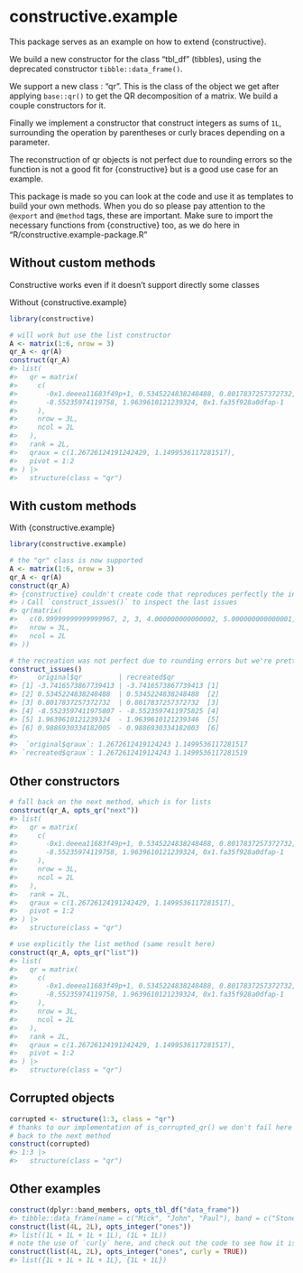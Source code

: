 
<!-- README.md is generated from README.Rmd. Please edit that file -->

# constructive.example

This package serves as an example on how to extend {constructive}.

We build a new constructor for the class “tbl_df” (tibbles), using the
deprecated constructor `tibble::data_frame()`.

We support a new class : “qr”. This is the class of the object we get
after applying `base::qr()` to get the QR decomposition of a matrix. We
build a couple constructors for it.

Finally we implement a constructor that construct integers as sums of
`1L`, surrounding the operation by parentheses or curly braces depending
on a parameter.

The reconstruction of qr objects is not perfect due to rounding errors
so the function is not a good fit for {constructive} but is a good use
case for an example.

This package is made so you can look at the code and use it as templates
to build your own methods. When you do so please pay attention to the
`@export` and `@method` tags, these are important. Make sure to import
the necessary functions from {constructive} too, as we do here in
“R/constructive.example-package.R”

## Without custom methods

Constructive works even if it doesn’t support directly some classes

Without {constructive.example}

``` r
library(constructive)

# will work but use the list constructor
A <- matrix(1:6, nrow = 3)
qr_A <- qr(A)
construct(qr_A)
#> list(
#>   qr = matrix(
#>     c(
#>       -0x1.deeea11683f49p+1, 0.5345224838248488, 0.8017837257372732,
#>       -8.55235974119758, 1.9639610121239324, 0x1.fa35f928a0dfap-1
#>     ),
#>     nrow = 3L,
#>     ncol = 2L
#>   ),
#>   rank = 2L,
#>   qraux = c(1.26726124191242429, 1.1499536117281517),
#>   pivot = 1:2
#> ) |>
#>   structure(class = "qr")
```

## With custom methods

With {constructive.example}

``` r
library(constructive.example)

# the "qr" class is now supported  
A <- matrix(1:6, nrow = 3)
qr_A <- qr(A)
construct(qr_A)
#> {constructive} couldn't create code that reproduces perfectly the input
#> ℹ Call `construct_issues()` to inspect the last issues
#> qr(matrix(
#>   c(0.99999999999999967, 2, 3, 4.000000000000002, 5.000000000000001, 6.000000000000001),
#>   nrow = 3L,
#>   ncol = 2L
#> ))

# the recreation was not perfect due to rounding errors but we're pretty close
construct_issues()
#>     original$qr         | recreated$qr           
#> [1] -3.7416573867739413 | -3.7416573867739413 [1]
#> [2] 0.5345224838248488  | 0.5345224838248488  [2]
#> [3] 0.8017837257372732  | 0.8017837257372732  [3]
#> [4] -8.5523597411975807 - -8.5523597411975825 [4]
#> [5] 1.9639610121239324  - 1.9639610121239346  [5]
#> [6] 0.9886930334182005  - 0.9886930334182003  [6]
#> 
#>  `original$qraux`: 1.2672612419124243 1.1499536117281517
#> `recreated$qraux`: 1.2672612419124243 1.1499536117281519
```

## Other constructors

``` r
# fall back on the next method, which is for lists
construct(qr_A, opts_qr("next"))
#> list(
#>   qr = matrix(
#>     c(
#>       -0x1.deeea11683f49p+1, 0.5345224838248488, 0.8017837257372732,
#>       -8.55235974119758, 1.9639610121239324, 0x1.fa35f928a0dfap-1
#>     ),
#>     nrow = 3L,
#>     ncol = 2L
#>   ),
#>   rank = 2L,
#>   qraux = c(1.26726124191242429, 1.1499536117281517),
#>   pivot = 1:2
#> ) |>
#>   structure(class = "qr")

# use explicitly the list method (same result here)
construct(qr_A, opts_qr("list"))
#> list(
#>   qr = matrix(
#>     c(
#>       -0x1.deeea11683f49p+1, 0.5345224838248488, 0.8017837257372732,
#>       -8.55235974119758, 1.9639610121239324, 0x1.fa35f928a0dfap-1
#>     ),
#>     nrow = 3L,
#>     ncol = 2L
#>   ),
#>   rank = 2L,
#>   qraux = c(1.26726124191242429, 1.1499536117281517),
#>   pivot = 1:2
#> ) |>
#>   structure(class = "qr")
```

## Corrupted objects

``` r
corrupted <- structure(1:3, class = "qr")
# thanks to our implementation of is_corrupted_qr() we don't fail here but just fall
# back to the next method
construct(corrupted)
#> 1:3 |>
#>   structure(class = "qr")
```

## Other examples

``` r
construct(dplyr::band_members, opts_tbl_df("data_frame"))
#> tibble::data_frame(name = c("Mick", "John", "Paul"), band = c("Stones", "Beatles", "Beatles"))
construct(list(4L, 2L), opts_integer("ones"))
#> list((1L + 1L + 1L + 1L), (1L + 1L))
# note the use of `curly` here, and check out the code to see how it is implemented
construct(list(4L, 2L), opts_integer("ones", curly = TRUE))
#> list({1L + 1L + 1L + 1L}, {1L + 1L})
```
